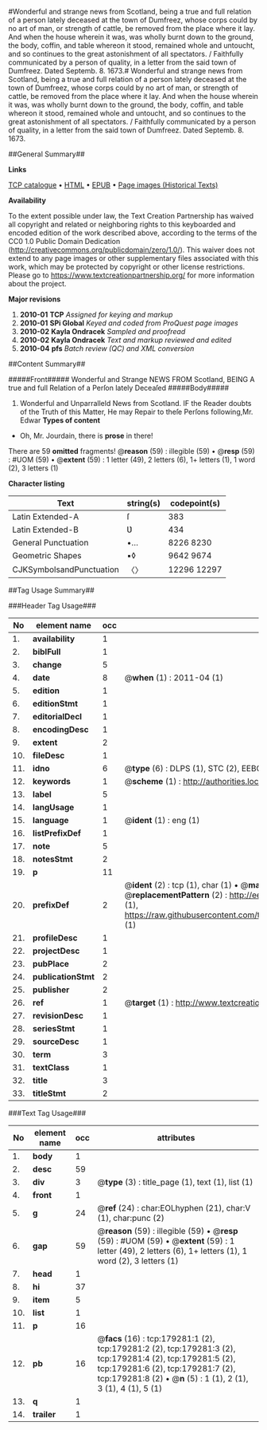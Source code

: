 #Wonderful and strange news from Scotland, being a true and full relation of a person lately deceased at the town of Dumfreez, whose corps could by no art of man, or strength of cattle, be removed from the place where it lay. And when the house wherein it was, was wholly burnt down to the ground, the body, coffin, and table whereon it stood, remained whole and untoucht, and so continues to the great astonishment of all spectators. / Faithfully communicated by a person of quality, in a letter from the said town of Dumfreez. Dated Septemb. 8. 1673.#
Wonderful and strange news from Scotland, being a true and full relation of a person lately deceased at the town of Dumfreez, whose corps could by no art of man, or strength of cattle, be removed from the place where it lay. And when the house wherein it was, was wholly burnt down to the ground, the body, coffin, and table whereon it stood, remained whole and untoucht, and so continues to the great astonishment of all spectators. / Faithfully communicated by a person of quality, in a letter from the said town of Dumfreez. Dated Septemb. 8. 1673.

##General Summary##

**Links**

[TCP catalogue](http://www.ota.ox.ac.uk/tcp/)  • 
[HTML](http://tei.it.ox.ac.uk/tcp/Texts-HTML/free/B06/B06693.html)  • 
[EPUB](http://tei.it.ox.ac.uk/tcp/Texts-EPUB/free/B06/B06693.epub) • 
[Page images (Historical Texts)](https://historicaltexts.jisc.ac.uk/eebo-52529126e)

**Availability**

To the extent possible under law, the Text Creation Partnership has waived all copyright and related or neighboring rights to this keyboarded and encoded edition of the work described above, according to the terms of the CC0 1.0 Public Domain Dedication (http://creativecommons.org/publicdomain/zero/1.0/). This waiver does not extend to any page images or other supplementary files associated with this work, which may be protected by copyright or other license restrictions. Please go to https://www.textcreationpartnership.org/ for more information about the project.

**Major revisions**

1. __2010-01__ __TCP__ *Assigned for keying and markup*
1. __2010-01__ __SPi Global__ *Keyed and coded from ProQuest page images*
1. __2010-02__ __Kayla Ondracek__ *Sampled and proofread*
1. __2010-02__ __Kayla Ondracek__ *Text and markup reviewed and edited*
1. __2010-04__ __pfs__ *Batch review (QC) and XML conversion*

##Content Summary##

#####Front#####
Wonderful and Strange NEWS FROM Scotland, BEING A true and full Relation of a Perſon lately Deceaſed
#####Body#####

1. Wonderful and Unparralleld News from Scotland.
IF the Reader doubts of the Truth of this Matter, He may Repair to theſe Perſons following,Mr. Edwar
**Types of content**

  * Oh, Mr. Jourdain, there is **prose** in there!

There are 59 **omitted** fragments! 
 @__reason__ (59) : illegible (59)  •  @__resp__ (59) : #UOM (59)  •  @__extent__ (59) : 1 letter (49), 2 letters (6), 1+ letters (1), 1 word (2), 3 letters (1)

**Character listing**


|Text|string(s)|codepoint(s)|
|---|---|---|
|Latin Extended-A|ſ|383|
|Latin Extended-B|Ʋ|434|
|General Punctuation|•…|8226 8230|
|Geometric Shapes|▪◊|9642 9674|
|CJKSymbolsandPunctuation|〈〉|12296 12297|

##Tag Usage Summary##

###Header Tag Usage###

|No|element name|occ|attributes|
|---|---|---|---|
|1.|__availability__|1||
|2.|__biblFull__|1||
|3.|__change__|5||
|4.|__date__|8| @__when__ (1) : 2011-04 (1)|
|5.|__edition__|1||
|6.|__editionStmt__|1||
|7.|__editorialDecl__|1||
|8.|__encodingDesc__|1||
|9.|__extent__|2||
|10.|__fileDesc__|1||
|11.|__idno__|6| @__type__ (6) : DLPS (1), STC (2), EEBO-CITATION (1), OCLC (1), VID (1)|
|12.|__keywords__|1| @__scheme__ (1) : http://authorities.loc.gov/ (1)|
|13.|__label__|5||
|14.|__langUsage__|1||
|15.|__language__|1| @__ident__ (1) : eng (1)|
|16.|__listPrefixDef__|1||
|17.|__note__|5||
|18.|__notesStmt__|2||
|19.|__p__|11||
|20.|__prefixDef__|2| @__ident__ (2) : tcp (1), char (1)  •  @__matchPattern__ (2) : ([0-9\-]+):([0-9IVX]+) (1), (.+) (1)  •  @__replacementPattern__ (2) : http://eebo.chadwyck.com/downloadtiff?vid=$1&page=$2 (1), https://raw.githubusercontent.com/textcreationpartnership/Texts/master/tcpchars.xml#$1 (1)|
|21.|__profileDesc__|1||
|22.|__projectDesc__|1||
|23.|__pubPlace__|2||
|24.|__publicationStmt__|2||
|25.|__publisher__|2||
|26.|__ref__|1| @__target__ (1) : http://www.textcreationpartnership.org/docs/. (1)|
|27.|__revisionDesc__|1||
|28.|__seriesStmt__|1||
|29.|__sourceDesc__|1||
|30.|__term__|3||
|31.|__textClass__|1||
|32.|__title__|3||
|33.|__titleStmt__|2||


###Text Tag Usage###

|No|element name|occ|attributes|
|---|---|---|---|
|1.|__body__|1||
|2.|__desc__|59||
|3.|__div__|3| @__type__ (3) : title_page (1), text (1), list (1)|
|4.|__front__|1||
|5.|__g__|24| @__ref__ (24) : char:EOLhyphen (21), char:V (1), char:punc (2)|
|6.|__gap__|59| @__reason__ (59) : illegible (59)  •  @__resp__ (59) : #UOM (59)  •  @__extent__ (59) : 1 letter (49), 2 letters (6), 1+ letters (1), 1 word (2), 3 letters (1)|
|7.|__head__|1||
|8.|__hi__|37||
|9.|__item__|5||
|10.|__list__|1||
|11.|__p__|16||
|12.|__pb__|16| @__facs__ (16) : tcp:179281:1 (2), tcp:179281:2 (2), tcp:179281:3 (2), tcp:179281:4 (2), tcp:179281:5 (2), tcp:179281:6 (2), tcp:179281:7 (2), tcp:179281:8 (2)  •  @__n__ (5) : 1 (1), 2 (1), 3 (1), 4 (1), 5 (1)|
|13.|__q__|1||
|14.|__trailer__|1||
